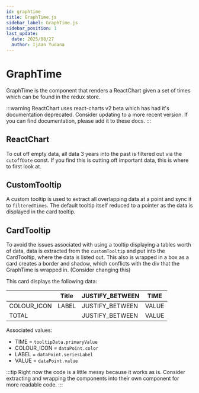 ```yaml
---
id: graphtime
title: GraphTime.js
sidebar_label: GraphTime.js
sidebar_position: 1
last_update:
  date: 2025/08/27
  author: Ijaan Yudana
---
```


# GraphTime

GraphTime is the component that renders a ReactChart given a set of times which can be found in the redux store.

:::warning
ReactChart uses react-charts v2 beta which has had it's documentation deprecated. Consider updating to a more recent version. If you can find documentation, please add it to these docs.
:::

## ReactChart

To cut off empty data, all data 3 years into the past is filtered out via the `cutoffDate` const. If you find this is cutting off important data, this is where to first look at.

## CustomTooltip

A custom tooltip is used to extract all overlapping data at a point and sync it to `filteredTimes`. The default tooltip itself reduced to a pointer as the data is displayed in the card tooltip.

## CardTooltip

To avoid the issues associated with using a tooltip displaying a tables worth of data, data is extracted from the `customTooltip` and put into the CardTooltip, where the data is listed out. This also is wrapped in a box as a card creates a border and shadow, which conflicts with the div that the GraphTime is wrapped in. (Consider changing this)

This card displays the following data:

| | Title |JUSTIFY_BETWEEN| TIME |
|---|---|---|---|
|COLOUR_ICON|LABEL|JUSTIFY_BETWEEN|VALUE|
|TOTAL| |JUSTIFY_BETWEEN|VALUE|

Associated values:

- TIME = `tooltipData.primaryValue`
- COLOUR_ICON = `dataPoint.color`
- LABEL = `dataPoint.seriesLabel`
- VALUE = `dataPoint.value`

:::tip
    Right now the code is a little messy because it works as is. Consider extracting and wrapping the components into their own component for more readable code.
:::